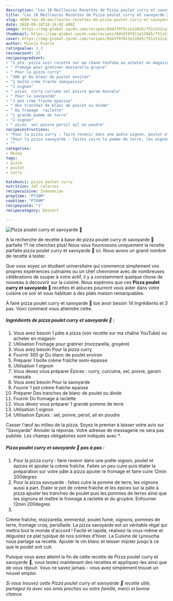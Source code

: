 ```yaml
---
description: "Les 10 Meilleures Recettes de Pizza poulet curry et savoyarde 🍕"
title: "Les 10 Meilleures Recettes de Pizza poulet curry et savoyarde 🍕"
slug: 4099-les-10-meilleures-recettes-de-pizza-poulet-curry-et-savoyarde
date: 2020-09-18T18:16:02.406Z
image: https://img-global.cpcdn.com/recipes/8d43f9f011e128d5/751x532cq70/pizza-poulet-curry-et-savoyarde-🍕-photo-principale-de-la-recette.jpg
thumbnail: https://img-global.cpcdn.com/recipes/8d43f9f011e128d5/751x532cq70/pizza-poulet-curry-et-savoyarde-🍕-photo-principale-de-la-recette.jpg
cover: https://img-global.cpcdn.com/recipes/8d43f9f011e128d5/751x532cq70/pizza-poulet-curry-et-savoyarde-🍕-photo-principale-de-la-recette.jpg
author: Minnie Pierce
ratingvalue: 3.3
reviewcount: 15
recipeingredient:
- "1 pte  pizza voir recette sur ma chane YouTube ou acheter en magasin"
- " Fromage pour gratiner mozzarella gruyre"
- " Pour la pizza curry"
- "300 gr Du blanc de poulet environ"
- "1 boîte crme frache semipaisse"
- "1 oignon"
- " pices  curry curcuma sel poivre garam massala"
- " Pour la savoyarde"
- "1 pot crme frache epaisse"
- " Des tranches de blanc de poulet ou dinde"
- " Du fromage  raclette"
- "1 grande pomme de terre"
- "1 oignon"
- " pices  sel poivre persil ail en poudre"
recipeinstructions:
- "Pour la pizza curry : faire revenir dans une poêle oignon, poulet et épices et ajouter la crème fraîche. Faites un peu cuire puis étaler la préparation sur votre pâte à pizza ajouter le fromage et faire cuire 12min 200degres"
- "Pour la pizza savoyarde : faites cuire la pomme de terre, les oignons aussi à part. Étaler le pot de crème fraîche et les épices sur la pâte à pizza ajouter les tranches de poulet puis les pommes de terres ainsi que les oignons et mettre le fromage à raclette et du gruyère. Enfourner 12min 200degres"
- ""
categories:
- Resep
tags:
- pizza
- poulet
- curry

katakunci: pizza poulet curry 
nutrition: 247 calories
recipecuisine: Indonesian
preptime: "PT39M"
cooktime: "PT40M"
recipeyield: "1"
recipecategory: Dessert

---
```



![Pizza poulet curry et savoyarde 🍕](https://img-global.cpcdn.com/recipes/8d43f9f011e128d5/751x532cq70/pizza-poulet-curry-et-savoyarde-🍕-photo-principale-de-la-recette.jpg)

A la recherche de recette à base de pizza poulet curry et savoyarde 🍕 parfaite ?? ne cherchez plus! Nous vous fournissons uniquement la recette parfaite pizza poulet curry et savoyarde 🍕 ici. Nous avons un grand nombre de recette à tester.

Que vous soyez un étudiant universitaire qui commence simplement vos propres expériences culinaires ou un chef chevronné avec de nombreuses célébrations de souper à votre actif, il y a constamment quelque chose de nouveau à découvrir sur la cuisine. Nous espérons que ces <strong> Pizza poulet curry et savoyarde 🍕 </strong> recettes et astuces pourront vous aider dans votre cuisine ce soir et vous habituer à des plats maison remarquables.

<!--inarticleads1-->

À faire pizza poulet curry et savoyarde 🍕 tue avoir besoin 14 Ingrédients et 3 pas. Voici comment vous atteindre cette.

##### Ingrédients de pizza poulet curry et savoyarde 🍕 :

1. Vous avez besoin 1 pâte à pizza (voir recette sur ma chaîne YouTube) ou acheter en magasin
1. Utilisation  Fromage pour gratiner (mozzarella, gruyère)
1. Vous avez besoin  Pour la pizza curry
1. Fournir 300 gr Du blanc de poulet environ
1. Préparer 1 boîte crème fraîche semi-épaisse
1. Utilisation 1 oignon
1. Vous devez vous préparer  Épices : curry, curcuma, sel, poivre, garam massala
1. Vous avez besoin  Pour la savoyarde
1. Fournir 1 pot crème fraîche epaisse
1. Préparer  Des tranches de blanc de poulet ou dinde
1. Fournir  Du fromage à raclette
1. Vous devez vous préparer 1 grande pomme de terre
1. Utilisation 1 oignon
1. Utilisation  Épices : sel, poivre, persil, ail en poudre


Casser l&#39;œuf au milieu de la pizza. Soyez le premier à laisser votre avis sur &#34;Savoyarde&#34; Annuler la réponse. Votre adresse de messagerie ne sera pas publiée. Les champs obligatoires sont indiqués avec *. 

<!--inarticleads2-->

##### Pizza poulet curry et savoyarde 🍕 pas à pas :

1. Pour la pizza curry : faire revenir dans une poêle oignon, poulet et épices et ajouter la crème fraîche. Faites un peu cuire puis étaler la préparation sur votre pâte à pizza ajouter le fromage et faire cuire 12min 200degres
1. Pour la pizza savoyarde : faites cuire la pomme de terre, les oignons aussi à part. Étaler le pot de crème fraîche et les épices sur la pâte à pizza ajouter les tranches de poulet puis les pommes de terres ainsi que les oignons et mettre le fromage à raclette et du gruyère. Enfourner 12min 200degres
1. 


Crème fraîche, mozzarella, emmental, poulet fumé, oignons, pommes de terre, fromage croq, persillade. La pizza savoyarde est un véritable régal qui mettra tout le monde d&#39;accord ! Facile et rapide, réalisez-la vous-même et dégustez ce plat typique de nos soirées d&#39;hiver. La Cuisine de Lynoucha nous partage sa recette. Ajouter le vin blanc et laisser mijoter jusqu&#39;à ce que le poulet soit cuit. 

<!--inarticleads1-->

<p>
Puisque vous avez atteint la fin de cette recette de Pizza poulet curry et savoyarde 🍕, vous testez maintenant des recettes et appliquez-les ainsi que de vous réjouir. Vous ne savez jamais - vous avez simplement trouvé un nouvel emploi.
</p>

<p>
<i>Si vous trouvez cette Pizza poulet curry et savoyarde 🍕 recette utile, partagez-la avec vos amis proches ou votre famille, merci et bonne chance.</i>
</p>
